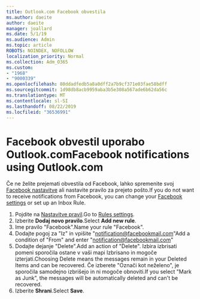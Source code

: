 ```yaml
---
title: Outlook.com Facebook obvestila
ms.author: daeite
author: daeite
manager: joallard
ms.date: 5/1/19
ms.audience: Admin
ms.topic: article
ROBOTS: NOINDEX, NOFOLLOW
localization_priority: Normal
ms.collection: Adm_O365
ms.custom:
- "1968"
- "9000339"
ms.openlocfilehash: 80ddadfedb5a8a0dff2a7b9cf371e03fae58bdff
ms.sourcegitcommit: 1d98db8acb9959aba3b5e308a567ade6b62da56c
ms.translationtype: MT
ms.contentlocale: sl-SI
ms.lasthandoff: 08/22/2019
ms.locfileid: "36536991"
---
```

# <a name="facebook-notifications-using-outlookcom"></a><span data-ttu-id="ee8a1-102">Facebook obvestil uporabo Outlook.com</span><span class="sxs-lookup"><span data-stu-id="ee8a1-102">Facebook notifications using Outlook.com</span></span>

<span data-ttu-id="ee8a1-103">Če ne želite prejemati obvestila od Facebook, lahko spremenite svoj [Facebook nastavitve](https://www.facebook.com/settings?tab=notifications) ali nastavite pravilo za prejeto pošto.</span><span class="sxs-lookup"><span data-stu-id="ee8a1-103">If you do not want to receive notifications from Facebook, you can change your [Facebook settings](https://www.facebook.com/settings?tab=notifications) or set up an Inbox Rule.</span></span>

1. <span data-ttu-id="ee8a1-104">Pojdite na [Nastavitve pravil](https://outlook.live.com/mail/options/mail/rules/inboxRules).</span><span class="sxs-lookup"><span data-stu-id="ee8a1-104">Go to [Rules settings](https://outlook.live.com/mail/options/mail/rules/inboxRules).</span></span>
1. <span data-ttu-id="ee8a1-105">Izberite **Dodaj novo pravilo**.</span><span class="sxs-lookup"><span data-stu-id="ee8a1-105">Select **Add new rule**.</span></span>
1. <span data-ttu-id="ee8a1-106">Ime pravilo "Facebook".</span><span class="sxs-lookup"><span data-stu-id="ee8a1-106">Name your rule "Facebook".</span></span>
1. <span data-ttu-id="ee8a1-107">Dodajte pogoj za "Iz" in vpišite "notification@facebookmail.com"</span><span class="sxs-lookup"><span data-stu-id="ee8a1-107">Add a condition of "From" and enter "notification@facebookmail.com"</span></span>
1. <span data-ttu-id="ee8a1-108">Dodajte dejanje "Delete".</span><span class="sxs-lookup"><span data-stu-id="ee8a1-108">Add an action of "Delete".</span></span> <span data-ttu-id="ee8a1-109">Izbira izbrisati pomeni sporočila ostane v vaši mapi Izbrisano in mogoče izterjati.</span><span class="sxs-lookup"><span data-stu-id="ee8a1-109">Choosing Delete means the messages remain in your Deleted Items and can be recovered.</span></span> <span data-ttu-id="ee8a1-110">Če izberete "Označi kot neželeno", je sporočila samodejno izbrišejo in ni mogoče obnoviti.</span><span class="sxs-lookup"><span data-stu-id="ee8a1-110">If you select "Mark as Junk", the messages will be automatically deleted and can't be recovered.</span></span>
1. <span data-ttu-id="ee8a1-111">Izberite **Shrani**.</span><span class="sxs-lookup"><span data-stu-id="ee8a1-111">Select **Save**.</span></span>